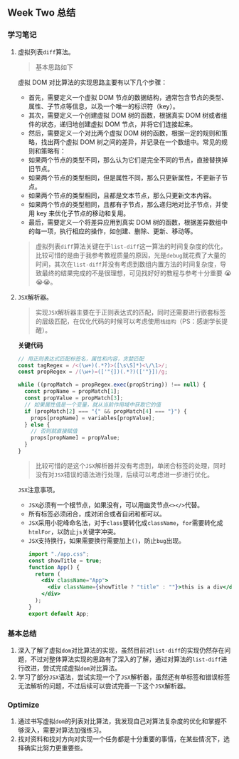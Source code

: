 ## Week Two 总结

### 学习笔记

1. 虚拟列表`diff`算法。

   > 基本思路如下

   虚拟 DOM 对比算法的实现思路主要有以下几个步骤：

   - 首先，需要定义一个虚拟 DOM 节点的数据结构，通常包含节点的类型、属性、子节点等信息，以及一个唯一的标识符（key）。
   - 其次，需要定义一个创建虚拟 DOM 树的函数，根据真实 DOM 树或者组件的状态，递归地创建虚拟 DOM 节点，并将它们连接起来。
   - 然后，需要定义一个对比两个虚拟 DOM 树的函数，根据一定的规则和策略，找出两个虚拟 DOM 树之间的差异，并记录在一个数组中。常见的规则和策略有：
   - 如果两个节点的类型不同，那么认为它们是完全不同的节点，直接替换掉旧节点。
   - 如果两个节点的类型相同，但是属性不同，那么只更新属性，不更新子节点。
   - 如果两个节点的类型相同，且都是文本节点，那么只更新文本内容。
   - 如果两个节点的类型相同，且都有子节点，那么递归地对比子节点，并使用 key 来优化子节点的移动和复用。
   - 最后，需要定义一个将差异应用到真实 DOM 树的函数，根据差异数组中的每一项，执行相应的操作，如创建、删除、更新、移动等。

   > 虚拟列表`diff`算法关键在于`list-diff`这一算法的时间复杂度的优化，比较可惜的是由于我参考教程质量的原因，光是`debug`就花费了大量的时间，其次在`list-diff`并没有考虑到数组内置方法的时间复杂度，导致最终的结果完成的不是很理想，可见找好好的教程与参考十分重要 😭😭😭。

2. `JSX`解析器。

   > 实现`JSX`解析器主要在于正则表达式的匹配，同时还需要进行嵌套标签的层级匹配，在优化代码的时候可以考虑使用`栈结构`（PS：感谢学长提醒）。

   **关键代码**

   ```ts
   // ⽤正则表达式匹配标签名，属性和内容，贪婪匹配
   const tagRegex = /<(\w+)(.*?)>([\s\S]*)<\/\1>/;
   const propRegex = /(\w+)=(['"{])(.*?)(['"}])/g;

   while ((propMatch = propRegex.exec(propString)) !== null) {
     const propName = propMatch[1];
     const propValue = propMatch[3];
     // 如果属性值是一个变量，就从当前作⽤域中获取它的值
     if (propMatch[2] === "{" && propMatch[4] === "}") {
       props[propName] = variables[propValue];
     } else {
       // 否则就直接赋值
       props[propName] = propValue;
     }
   }
   ```

   > 比较可惜的是这个`JSX`解析器并没有考虑到，单闭合标签的处理，同时没有对`JSX`错误的语法进行处理，后续可以考虑进一步进行优化。

   `JSX`注意事项。

   - `JSX`必须有一个根节点，如果没有，可以用幽灵节点`<></>`代替。
   - 所有标签必须闭合，成对闭合或者自闭和都可以。
   - `JSX`采用小驼峰命名法，对于`class`要转化成`className`，`for`需要转化成`htmlFor`，以防止`js`关键字冲突。
   - `JSX`支持换行，如果需要换行需要加上`()`，防止`bug`出现。
     ```jsx
     import "./app.css";
     const showTitle = true;
     function App() {
       return (
         <div className="App">
           <div className={showTitle ? "title" : ""}>this is a div</div>
         </div>
       );
     }
     export default App;
     ```

### 基本总结

1. 深入了解了虚拟`dom`对比算法的实现，虽然目前对`list-diff`的实现仍然存在问题，不过对整体算法实现的思路有了深入的了解，通过对算法的`list-diff`进行改进，尝试完成虚拟`dom`对比算法。
2. 学习了部分`JSX`语法，尝试实现一个了`JSX`解析器，虽然还有单标签和错误标签无法解析的问题，不过后续可以尝试完善一下这个`JSX`解析器。

### Optimize

1. 通过书写虚拟`dom`的列表对比算法，我发现自己对算法复杂度的优化和掌握不够深入，需要对算法加强练习。
2. 找对资料和找对方向对实现一个任务都是十分重要的事情，在某些情况下，选择确实比努力更重要些。
